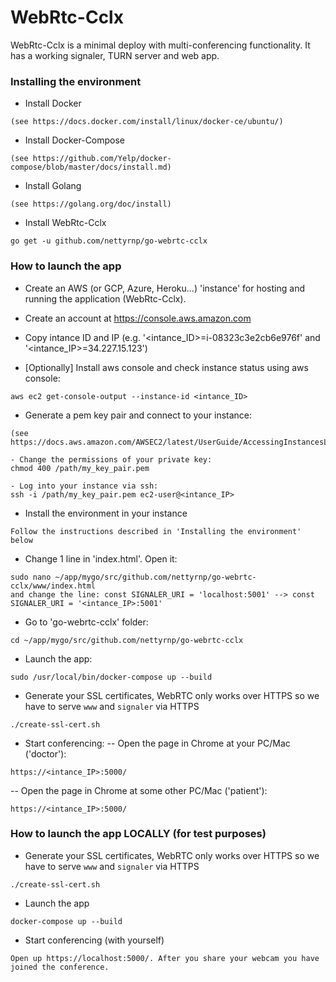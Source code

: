 # WebRtc-Cclx
WebRtc-Cclx is a minimal deploy with multi-conferencing functionality. It has a working signaler, TURN server and web app.

### Installing the environment
* Install Docker 
```
(see https://docs.docker.com/install/linux/docker-ce/ubuntu/)
```
* Install Docker-Compose
```
(see https://github.com/Yelp/docker-compose/blob/master/docs/install.md)
```
* Install Golang
```
(see https://golang.org/doc/install)
```
* Install WebRtc-Cclx
```
go get -u github.com/nettyrnp/go-webrtc-cclx
```

### How to launch the app
* Create an AWS (or GCP, Azure, Heroku...) 'instance' for hosting and running the application (WebRtc-Cclx). 

* Create an account at https://console.aws.amazon.com

* Copy intance ID and IP (e.g. '<intance_ID>=i-08323c3e2cb6e976f' and '<intance_IP>=34.227.15.123')

* [Optionally] Install aws console and check instance status using aws console: 
```
aws ec2 get-console-output --instance-id <intance_ID>
```

* Generate a pem key pair and connect to your instance:
```
(see https://docs.aws.amazon.com/AWSEC2/latest/UserGuide/AccessingInstancesLinux.html)

- Change the permissions of your private key:
chmod 400 /path/my_key_pair.pem

- Log into your instance via ssh:
ssh -i /path/my_key_pair.pem ec2-user@<intance_IP>
```

* Install the environment in your instance
```
Follow the instructions described in 'Installing the environment' below
```

* Change 1 line in 'index.html'. Open it:
```
sudo nano ~/app/mygo/src/github.com/nettyrnp/go-webrtc-cclx/www/index.html
and change the line: const SIGNALER_URI = 'localhost:5001' --> const SIGNALER_URI = '<intance_IP>:5001'
```

* Go to 'go-webrtc-cclx' folder:
```
cd ~/app/mygo/src/github.com/nettyrnp/go-webrtc-cclx
``` 

* Launch the app:
```
sudo /usr/local/bin/docker-compose up --build
```

* Generate your SSL certificates, WebRTC only works over HTTPS so we have to serve `www` and `signaler` via HTTPS
```
./create-ssl-cert.sh
```

* Start conferencing:
-- Open the page in Chrome at your PC/Mac ('doctor'): 
```
https://<intance_IP>:5000/
```

-- Open the page in Chrome at some other PC/Mac ('patient'): 
```
https://<intance_IP>:5000/
```

### How to launch the app LOCALLY (for test purposes)

* Generate your SSL certificates, WebRTC only works over HTTPS so we have to serve `www` and `signaler` via HTTPS
```
./create-ssl-cert.sh
```
* Launch the app
```
docker-compose up --build
```
* Start conferencing (with yourself)
```
Open up https://localhost:5000/. After you share your webcam you have joined the conference. 
```

